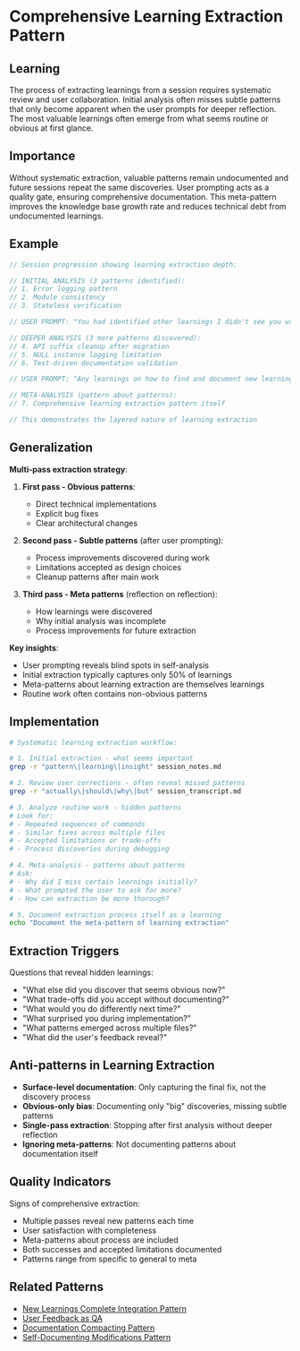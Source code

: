 # Comprehensive Learning Extraction Pattern

## Learning
The process of extracting learnings from a session requires systematic review and user collaboration. Initial analysis often misses subtle patterns that only become apparent when the user prompts for deeper reflection. The most valuable learnings often emerge from what seems routine or obvious at first glance.

## Importance
Without systematic extraction, valuable patterns remain undocumented and future sessions repeat the same discoveries. User prompting acts as a quality gate, ensuring comprehensive documentation. This meta-pattern improves the knowledge base growth rate and reduces technical debt from undocumented learnings.

## Example
```c
// Session progression showing learning extraction depth:

// INITIAL ANALYSIS (3 patterns identified):
// 1. Error logging pattern
// 2. Module consistency  
// 3. Stateless verification

// USER PROMPT: "You had identified other learnings I didn't see you write about"

// DEEPER ANALYSIS (3 more patterns discovered):
// 4. API suffix cleanup after migration
// 5. NULL instance logging limitation  
// 6. Test-driven documentation validation

// USER PROMPT: "Any learnings on how to find and document new learnings?"

// META-ANALYSIS (pattern about patterns):
// 7. Comprehensive learning extraction pattern itself

// This demonstrates the layered nature of learning extraction
```

## Generalization
**Multi-pass extraction strategy**:

1. **First pass - Obvious patterns**: 
   - Direct technical implementations
   - Explicit bug fixes
   - Clear architectural changes

2. **Second pass - Subtle patterns** (after user prompting):
   - Process improvements discovered during work
   - Limitations accepted as design choices
   - Cleanup patterns after main work

3. **Third pass - Meta patterns** (reflection on reflection):
   - How learnings were discovered
   - Why initial analysis was incomplete
   - Process improvements for future extraction

**Key insights**:
- User prompting reveals blind spots in self-analysis
- Initial extraction typically captures only 50% of learnings
- Meta-patterns about learning extraction are themselves learnings
- Routine work often contains non-obvious patterns

## Implementation
```bash
# Systematic learning extraction workflow:

# 1. Initial extraction - what seems important
grep -r "pattern\|learning\|insight" session_notes.md

# 2. Review user corrections - often reveal missed patterns
grep -r "actually\|should\|why\|but" session_transcript.md

# 3. Analyze routine work - hidden patterns
# Look for:
# - Repeated sequences of commands
# - Similar fixes across multiple files
# - Accepted limitations or trade-offs
# - Process discoveries during debugging

# 4. Meta-analysis - patterns about patterns
# Ask:
# - Why did I miss certain learnings initially?
# - What prompted the user to ask for more?
# - How can extraction be more thorough?

# 5. Document extraction process itself as a learning
echo "Document the meta-pattern of learning extraction"
```

## Extraction Triggers
Questions that reveal hidden learnings:
- "What else did you discover that seems obvious now?"
- "What trade-offs did you accept without documenting?"
- "What would you do differently next time?"
- "What surprised you during implementation?"
- "What patterns emerged across multiple files?"
- "What did the user's feedback reveal?"

## Anti-patterns in Learning Extraction
- **Surface-level documentation**: Only capturing the final fix, not the discovery process
- **Obvious-only bias**: Documenting only "big" discoveries, missing subtle patterns
- **Single-pass extraction**: Stopping after first analysis without deeper reflection
- **Ignoring meta-patterns**: Not documenting patterns about documentation itself

## Quality Indicators
Signs of comprehensive extraction:
- Multiple passes reveal new patterns each time
- User satisfaction with completeness
- Meta-patterns about process are included
- Both successes and accepted limitations documented
- Patterns range from specific to general to meta

## Related Patterns
- [New Learnings Complete Integration Pattern](new-learnings-complete-integration-pattern.md)
- [User Feedback as QA](user-feedback-as-qa.md)
- [Documentation Compacting Pattern](documentation-compacting-pattern.md)
- [Self-Documenting Modifications Pattern](self-documenting-modifications-pattern.md)